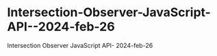 # Intersection-Observer-JavaScript-API--2024-feb-26
Intersection Observer JavaScript API- 2024-feb-26
